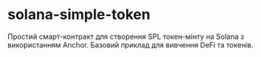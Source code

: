 # solana-simple-token
Простий смарт-контракт для створення SPL токен-мінту на Solana з використанням Anchor. Базовий приклад для вивчення DeFi та токенів.
